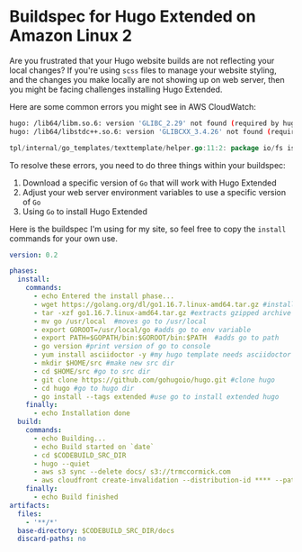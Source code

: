 # Buildspec for Hugo Extended on Amazon Linux 2


Are you frustrated that your Hugo website builds are not reflecting your local changes? If you're using `scss` files to manage your website styling, and the changes you make locally are not showing up on web server, then you might be facing challenges installing Hugo Extended.

Here are some common errors you might see in AWS CloudWatch:

```bash 
hugo: /lib64/libm.so.6: version 'GLIBC_2.29' not found (required by hugo)
hugo: /lib64/libstdc++.so.6: version 'GLIBCXX_3.4.26' not found (required by hugo)
```
```go
tpl/internal/go_templates/texttemplate/helper.go:11:2: package io/fs is not in GOROOT (/root/.goenv/versions/1.14.12/src/io/fs)
```

To resolve these errors, you need to do three things within your buildspec:
1. Download a specific version of `Go` that will work with Hugo Extended
2. Adjust your web server environment variables to use a specific version of `Go`
3. Using `Go` to install Hugo Extended

Here is the buildspec I'm using for my site, so feel free to copy the `install` commands for your own use.
```yaml
version: 0.2

phases:
  install:
    commands:
      - echo Entered the install phase...
      - wget https://golang.org/dl/go1.16.7.linux-amd64.tar.gz #installs Go 1.16.7
      - tar -xzf go1.16.7.linux-amd64.tar.gz #extracts gzipped archive file
      - mv go /usr/local  #moves go to /usr/local
      - export GOROOT=/usr/local/go #adds go to env variable
      - export PATH=$GOPATH/bin:$GOROOT/bin:$PATH  #adds go to path
      - go version #print version of go to console
      - yum install asciidoctor -y #my hugo template needs asciidoctor
      - mkdir $HOME/src #make new src dir
      - cd $HOME/src #go to src dir
      - git clone https://github.com/gohugoio/hugo.git #clone hugo
      - cd hugo #go to hugo dir
      - go install --tags extended #use go to install extended hugo
    finally:
      - echo Installation done
  build:
    commands:
      - echo Building...
      - echo Build started on `date`
      - cd $CODEBUILD_SRC_DIR
      - hugo --quiet
      - aws s3 sync --delete docs/ s3://trmccormick.com
      - aws cloudfront create-invalidation --distribution-id **** --paths '/*'
    finally:
      - echo Build finished
artifacts:
  files:
    - '**/*'
  base-directory: $CODEBUILD_SRC_DIR/docs
  discard-paths: no
  ```
